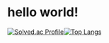 # hello world!
[![Solved.ac Profile](http://mazassumnida.wtf/api/v2/generate_badge?boj=dove9441)](https://solved.ac/dove9441/)[![Top Langs](https://github-readme-stats.vercel.app/api/top-langs/?username=jeongdowny&langs_count=10&layout=compact&theme=default)](https://github.com/dove9441/dove9441)﻿